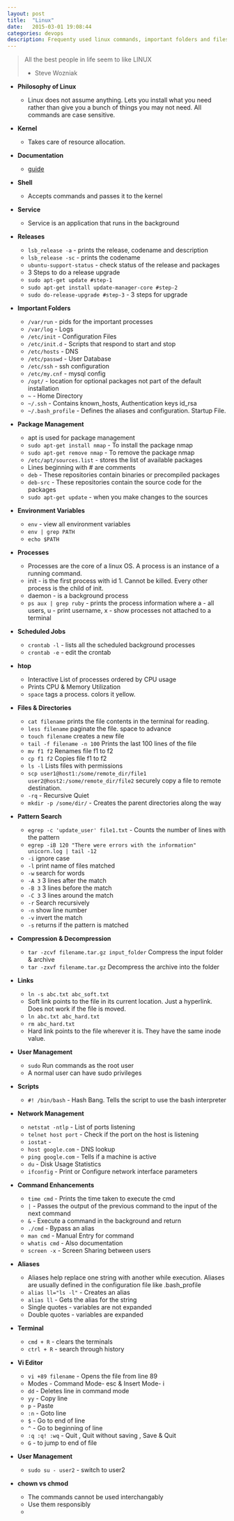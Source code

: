 ```yaml
---
layout: post
title:  "Linux"
date:   2015-03-01 19:08:44
categories: devops
description: Frequenty used linux commands, important folders and files
---
```

> All the best people in life seem to like LINUX
> - Steve Wozniak

* __Philosophy of Linux__
  * Linux does not assume anything. Lets you install what you need rather than give you a bunch of things you may not need. All commands are case sensitive.

* __Kernel__
  * Takes care of resource allocation. 
  
* __Documentation__
  * [guide](https://help.ubuntu.com)

* __Shell__
  * Accepts commands and passes it to the kernel

* __Service__
  * Service is an application that runs in the background

* __Releases__
  * `lsb_release -a` - prints the release, codename and description
  * `lsb_release -sc` - prints the codename
  * `ubuntu-support-status` - check status of the release and packages
  * 3 Steps to do a release upgrade
  * `sudo apt-get update #step-1`
  * `sudo apt-get install update-manager-core #step-2`
  * `sudo do-release-upgrade #step-3` - 3 steps for upgrade

* __Important Folders__
  * `/var/run` - pids for the important processes
  * `/var/log` - Logs
  * `/etc/init` - Configuration Files
  * `/etc/init.d` - Scripts that respond to start and stop
  * `/etc/hosts` - DNS
  * `/etc/passwd` - User Database
  * `/etc/ssh` - ssh configuration
  * `/etc/my.cnf` - mysql config
  * `/opt/` - location for optional packages not part of the default installation
  * `~` - Home Directory
  * `~/.ssh` - Contains known_hosts, Authentication keys id_rsa
  * `~/.bash_profile` - Defines the aliases and configuration. Startup File. 

* __Package Management__
  * apt is used for package management
  * `sudo apt-get install nmap` - To install the package nmap
  * `sudo apt-get remove nmap` - To remove the package nmap
  * `/etc/apt/sources.list` - stores the list of available packages
  * Lines beginning with # are comments
  * `deb` - These repositories contain binaries or precompiled packages
  * `deb-src` - These repositories contain the source code for the packages
  * `sudo apt-get update` - when you make changes to the sources

* __Environment Variables__
  * `env` - view all environment variables
  * `env | grep PATH`
  * `echo $PATH`

* __Processes__
  * Processes are the core of a linux OS. A process is an instance of a running command. 
  * init - is the first process with id 1. Cannot be killed. Every other process is the child of init. 
  * daemon - is a background process
  * `ps aux | grep ruby` - prints the process information where a - all users, u - print username, x - show processes not attached to a terminal

* __Scheduled Jobs__
  * `crontab -l` - lists all the scheduled background processes
  * `crontab -e` - edit the crontab 

* __htop__
  * Interactive List of processes ordered by CPU usage
  * Prints CPU & Memory Utilization
  * `space` tags a process. colors it yellow.

* __Files & Directories__
  * `cat filename` prints the file contents in the terminal for reading.
  * `less filename` paginate the file. space to advance
  * `touch filename` creates a new file
  * `tail -f filename -n 100` Prints the last 100 lines of the file
  * `mv f1 f2` Renames file f1 to f2
  * `cp f1 f2` Copies file f1 to f2
  * `ls -l` Lists files with permissions
  * `scp user1@host1:/some/remote_dir/file1 user2@host2:/some/remote_dir/file2` securely copy a file to remote destination.
  * `-rq` - Recursive Quiet
  * `mkdir -p /some/dir/` - Creates the parent directories along the way

* __Pattern Search__
  * `egrep -c 'update_user' file1.txt` - Counts the number of lines with the pattern
  * `egrep -iB 120 "There were errors with the information" unicorn.log | tail -12`
  * `-i` ignore case
  * `-l` print name of files matched
  * `-w` search for words
  * `-A 3` 3 lines after the match
  * `-B 3` 3 lines before the match
  * `-C 3` 3 lines around the match
  * `-r` Search recursively
  * `-n` show line number
  * `-v` invert the match
  * `-s` returns if the pattern is matched 


* __Compression & Decompression__
  * `tar -zcvf filename.tar.gz input_folder` Compress the input folder & archive
  * `tar -zxvf filename.tar.gz` Decompress the archive into the folder

* __Links__
  * `ln -s abc.txt abc_soft.txt` 
  * Soft link points to the file in its current location. Just a hyperlink. Does not work if the file is moved.
  * `ln abc.txt abc_hard.txt`
  * `rm abc_hard.txt` 
  * Hard link points to the file wherever it is. They have the same inode value.

* __User Management__
  * `sudo` Run commands as the root user
  * A normal user can have sudo privileges

* __Scripts__
  * `#! /bin/bash` - Hash Bang. Tells the script to use the bash interpreter

* __Network Management__
  * `netstat -ntlp` - List of ports listening
  * `telnet host port` - Check if the port on the host is listening
  * `iostat` - 
  * `host google.com` - DNS lookup
  * `ping google.com` - Tells if a machine is active
  * `du` - Disk Usage Statistics
  * `ifconfig` - Print or Configure network interface parameters

* __Command Enhancements__
  * `time cmd` - Prints the time taken to execute the cmd
  * `|` - Passes the output of the previous command to the input of the next command
  * `&` - Execute a command in the background and return
  * `./cmd` - Bypass an alias
  * `man cmd` - Manual Entry for command
  * `whatis cmd` - Also documentation
  * `screen -x` - Screen Sharing between users

* __Aliases__
  * Aliases help replace one string with another while execution. Aliases are usually defined in the configuration file like .bash_profile 
  * `alias ll="ls -l"` - Creates an alias
  * `alias ll` - Gets the alias for the string
  * Single quotes - variables are not expanded
  * Double quotes - variables are expanded

* __Terminal__
  * `cmd + R` - clears the terminals
  * `ctrl + R` - search through history

* __Vi Editor__
  * `vi +89 filename` - Opens the file from line 89
  * Modes - Command Mode- esc & Insert Mode- i
  * `dd` - Deletes line in command mode
  * `yy` - Copy line
  * `p` - Paste
  * `:n` - Goto line
  * `$` - Go to end of line
  * `^` - Go to beginning of line
  * `:q :q! :wq` - Quit , Quit without saving , Save & Quit
  * `G` - to jump to end of file

* __User Management__
  * `sudo su - user2` - switch to user2

* __chown vs chmod__
  * The commands cannot be used interchangably
  * Use them responsibly
  * 




